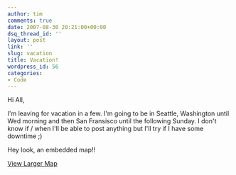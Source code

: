 ```yaml
---
author: tim
comments: true
date: 2007-08-30 20:21:00+00:00
dsq_thread_id: ''
layout: post
link: ''
slug: vacation
title: Vacation!
wordpress_id: 56
categories:
- Code
---
```


Hi All,  
  
I'm leaving for vacation in a few. I'm going to be in Seattle, Washington
until Wed morning and then San Fransisco until the following Sunday. I don't
know if / when I'll be able to post anything but I'll try if I have some
downtime ;)  
  
Hey look, an embedded map!!  
  
  
[View Larger Map](http://maps.google.com/maps?f=d&hl=en&geocode=&saddr=Hoboken,+NJ&daddr=JFK+to:Seattle,+WA+to:Parnassus+Ave+%4037.762970,+-122.459770+to:JFK+-+John+F+Kennedy+Intl+Airport,+Queens,+NY+to:Hoboken,+NJ&mrcr=4&mra=pi&sll=42.7379,-98.589685&sspn=44.718271,82.265625&ie=UTF8&om=1&ll=42.7379,-98.589685&spn=44.718271,82.265625&source=embed)

